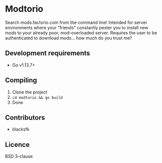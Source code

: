# Modtorio
Search mods.factorio.com from the command line! Intended for server environments where your "friends" constantly pester you to install new mods to your already poor, mod-overloaded server. Requires the user to be authenticated to download mods... how much do you trust me?

## Development requirements
* Go v1.13.7+

## Compiling
1. Clone the project
2. `cd modtorio && go build`
3. Done

## Contributors
* blacksfk

## Licence
BSD 3-clause
